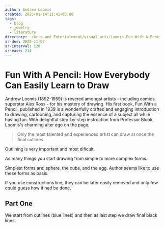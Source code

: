 ```yaml
---
author: Andrew Loomis
created: 2025-01-14T11:41+03:00
tags:
  - blog
  - jewelry
  - literature
directory: ~/Arts_and_Entertainment/visual_arts/Loomis-Fun_With_A_Pencil
sr-due: 2025-11-07
sr-interval: 120
sr-ease: 214
---
```


# Fun With A Pencil: How Everybody Can Easily Learn to Draw

Andrew Loomis (1892-1959) is revered amongst artists - including comics superstar Alex Ross - for his mastery of drawing. His first book, Fun With a Pencil, published in 1939 is a wonderfully crafted and engaging introduction to drawing, cartooning, and capturing the essence of a subject all while having fun. With delightful step-by-step instruction from Professor Blook, Loomis's charming alter ego on the page.

> Only the most talented end experienced artist can draw at once the final outlines.

Outlining is very important and most dificult.

As many things you start drawing from simple to more complex forms.

Simplest forms are: sphere, the cube, and the egg. Author seems like to use these forms as basis.

If you use constructions line, they can be later easily removed and only few could guess how it had be done.

## Part One

We start from outlines (blue lines) and then as last step we draw final black lines.
